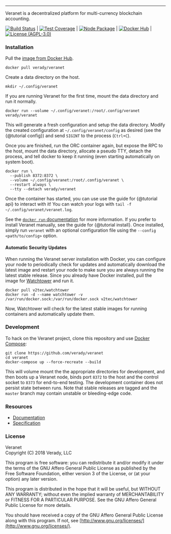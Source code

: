 ---

Veranet is a decentralized platform for multi-currency blockchain accounting. 

[![Build Status](https://img.shields.io/travis/verady/veranet.svg?style=flat-square)](https://travis-ci.org/verady/veranet) | 
[![Test Coverage](https://img.shields.io/coveralls/verady/veranet.svg?style=flat-square)](https://coveralls.io/r/verady/veranet) | 
[![Node Package](https://img.shields.io/npm/v/@verady/veranet.svg?style=flat-square)](https://www.npmjs.com/package/@verady/veranet) | 
[![Docker Hub](https://img.shields.io/docker/pulls/verady/veranet.svg?style=flat-square)](https://hub.docker.com/r/verady/veranet) | 
[![License (AGPL-3.0)](https://img.shields.io/badge/license-AGPL3.0-blue.svg?style=flat-square)](https://raw.githubusercontent.com/verady/veranet/master/LICENSE)

### Installation

Pull the [image from Docker Hub](https://hub.docker.com/r/verady/veranet).

```
docker pull verady/veranet
```

Create a data directory on the host.

```
mkdir ~/.config/veranet
```

If you are running Veranet for the first time, mount the data directory and run 
it normally.

```
docker run --volume ~/.config/veranet:/root/.config/veranet verady/veranet
```

This will generate a fresh configuration and setup the data directory. Modify 
the created configuration at `~/.config/veranet/config` as desired (see the 
{@tutorial config}) and send `SIGINT` to the process (`Ctrl+C`).
 
Once you are finished, run the ORC container again, but expose the RPC to the 
host, mount the data directory, allocate a pseudo TTY, detach the process, and 
tell docker to keep it running (even starting automatically on system boot).

```
docker run \
  --publish 8372:8372 \
  --volume ~/.config/veranet:/root/.config/veranet \
  --restart always \
  --tty --detach verady/veranet
```

Once the container has started, you can use use the guide for {@tutorial api} 
to interact with it! You can watch your logs with 
`tail -f ~/.config/veranet/veranet.log`.

See the [`docker run` documentation](https://docs.docker.com/engine/reference/commandline/run/) 
for more information. If you prefer to install Veranet manually, see the guide for 
{@tutorial install}. Once installed, simply run `veranet` with an optional 
configuration file using the `--config <path/to/config>` option.

#### Automatic Security Updates

When running the Veranet server installation with Docker, you can configure your 
node to periodically check for updates and automatically download the latest 
image and restart your node to make sure you are always running the latest 
stable release. Since you already have Docker installed, pull the 
image for [Watchtower](https://github.com/v2tec/watchtower) and run it.

```
docker pull v2tec/watchtower
docker run -d --name watchtower -v /var/run/docker.sock:/var/run/docker.sock v2tec/watchtower
```

Now, Watchtower will check for the latest stable images for running containers 
and automatically update them.

### Development 

To hack on the Veranet project, clone this repository and use 
[Docker Compose](https://docs.docker.com/compose/):

```
git clone https://github.com/verady/veranet
cd veranet
docker-compose up --force-recreate --build
```

This will volume mount the the appropriate directories for development, and 
then boots up a Veranet node, binds port `8372` to the host and the control 
socket to `8373` for end-to-end testing. The development container does not 
persist state between runs. Note that stable releases are tagged and the 
`master` branch may contain unstable or bleeding-edge code.

### Resources

* [Documentation](https://verady.github.io/veranet/)
* [Specification](https://raw.githubusercontent.com/verady/protocol/master/PROTOCOL.md)

### License

Veranet  
Copyright (C) 2018  Verady, LLC  

This program is free software: you can redistribute it and/or modify
it under the terms of the GNU Affero General Public License as published
by the Free Software Foundation, either version 3 of the License, or
(at your option) any later version.

This program is distributed in the hope that it will be useful,
but WITHOUT ANY WARRANTY; without even the implied warranty of
MERCHANTABILITY or FITNESS FOR A PARTICULAR PURPOSE.  See the
GNU Affero General Public License for more details.

You should have received a copy of the GNU Affero General Public License
along with this program.  If not, see
[http://www.gnu.org/licenses/](http://www.gnu.org/licenses/).
